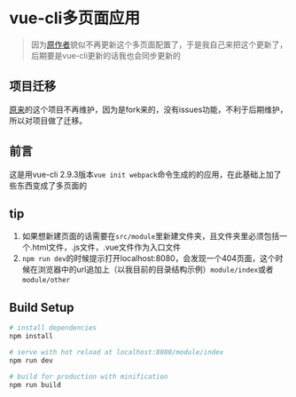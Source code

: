 # vue-cli多页面应用

> 因为[原作者](https://github.com/breezefeng/vue-cli-multipage)貌似不再更新这个多页面配置了，于是我自己来把这个更新了，后期要是vue-cli更新的话我也会同步更新的

## 项目迁移

[原来](https://github.com/JayZangwill/vue-cli-multipage)的这个项目不再维护，因为是fork来的，没有issues功能，不利于后期维护，所以对项目做了迁移。

## 前言

这是用vue-cli 2.9.3版本`vue init webpack`命令生成的的应用，在此基础上加了些东西变成了多页面的

## tip
1. 如果想新建页面的话需要在`src/module`里新建文件夹，且文件夹里必须包括一个.html文件，.js文件，.vue文件作为入口文件
2. `npm run dev`的时候提示打开localhost:8080，会发现一个404页面，这个时候在浏览器中的url追加上（以我目前的目录结构示例）`module/index`或者`module/other`

## Build Setup

``` bash
# install dependencies
npm install

# serve with hot reload at localhost:8080/module/index
npm run dev

# build for production with minification
npm run build
```

